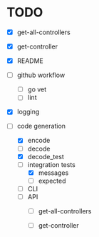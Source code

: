 # TODO

- [x] get-all-controllers
- [x] get-controller

- [x] README
- [ ] github workflow
    - [ ] go vet
    - [ ] lint
- [x] logging

- [ ] code generation
   - [x] encode
   - [ ] decode
   - [x] decode_test
   - [ ] integration tests
      - [x] messages
      - [ ] expected
   - [ ] CLI
   - [ ] API
      - [ ] get-all-controllers
      - [ ] get-controller

